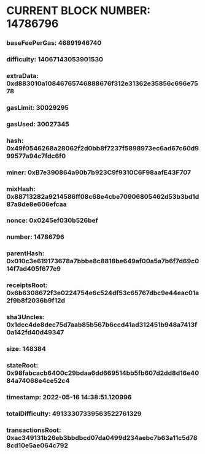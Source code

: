 # CURRENT BLOCK NUMBER: 14786796

### baseFeePerGas: 46891946740
### difficulty: 14067143053901530
### extraData: 0xd883010a10846765746888676f312e31362e35856c696e7578
### gasLimit: 30029295
### gasUsed: 30027345
### hash: 0x49f0546268a28062f2d0bb8f7237f5898973ec6ad67c60d999577a94c7fdc6f0
### miner: 0xB7e390864a90b7b923C9f9310C6F98aafE43F707
### mixHash: 0x88713282a9214586ff08c68e4cbe70906805462d53b3bd1d87a8de8e606efcaa
### nonce: 0x0245ef030b526bef
### number: 14786796
### parentHash: 0x010c3e619173678a7bbbe8c8818be649af00a5a7b6f7d69c014f7ad405f677e9
### receiptsRoot: 0x6b6308672f3e0224754e6c524df53c65767dbc9e44eac01a2f9b8f2036b9f12d
### sha3Uncles: 0x1dcc4de8dec75d7aab85b567b6ccd41ad312451b948a7413f0a142fd40d49347
### size: 148384
### stateRoot: 0x98fabcacb6400c29bdaa6dd669514bb5fb607d2dd8d16e4084a74068e4ce52c4
### timestamp: 2022-05-16 14:38:51.120996
### totalDifficulty: 49133307339563522761329
### transactionsRoot: 0xac349131b26eb3bbdbcd07da0499d234aebc7b63a11c5d788cd10e5ae064c792
